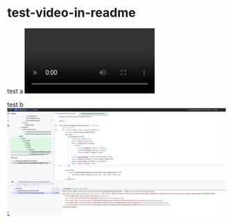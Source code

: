 # test-video-in-readme

test a
![](docs/media/sandbox-password.mov)

test b
![](docs/media/screenshot.png)
